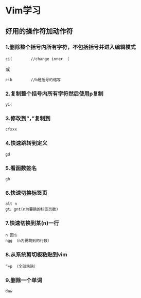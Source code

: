 # Vim学习

## 好用的操作符加动作符

### 1.删除整个括号内所有字符，不包括括号并进入编辑模式

```vim
ci(        //change inner （
```

或

```vim
cib        //b是括号的缩写
```

### 2.复制整个括号内所有字符然后使用p复制

```vim
yi(
```

### 3.修改到“，”复制到

```vim
cfxxx
```

### 4.快速跳转到定义

```vim
gd
```

### 5.看函数签名

```vim
gh
```

### 6.快速切换标签页

```vim
alt n
gt、gnt(n为要跳的标签页数) 
```

### 7.快速切换到某(n)一行

```vim
n 回车
ngg （n为要跳到的行数）
```

### 8.从系统剪切板粘贴到vim

```vim
“+p （全部粘贴）
```

### 9.删除一个单词

```vim
daw
```
